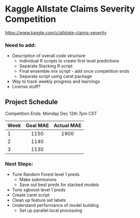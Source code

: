 # Kaggle Allstate Claims Severity Competition

https://www.kaggle.com/c/allstate-claims-severity

### Need to add:
- Description of overall code structure
	- Individual R scripts to create first level predictions
	- Separate Stacking R script
	- Final ensemble mix script - add once competition ends
	- Separate script using caret package
- Way to track weekly progress and learnings
- License stuff?

## Project Schedule
Competition Ends: Monday Dec 12th 7pm CST


| Week   | Goal MAE   | Actual MAE |
| ------ |:----:|:----:|
| 1      | 1150 | 1900 |
| 2      | 1140 |      |
| 3		 | 1130 |      |




### Next Steps:
- Tune Random Forest level 1 preds
	- Make submissions
	- Save out best preds for stacked models
- Tune xgboost level 1 preds
- Create caret script
- Clean up feature set labels
- Understand performance of model building
	- Set up parallel local processing








